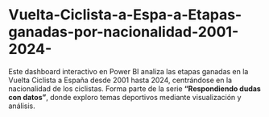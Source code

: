 # Vuelta-Ciclista-a-Espa-a-Etapas-ganadas-por-nacionalidad-2001-2024-
Este dashboard interactivo en Power BI analiza las etapas ganadas en la Vuelta Ciclista a España desde 2001 hasta 2024, centrándose en la nacionalidad de los ciclistas. Forma parte de la serie **“Respondiendo dudas con datos”**, donde exploro temas deportivos mediante visualización y análisis.
